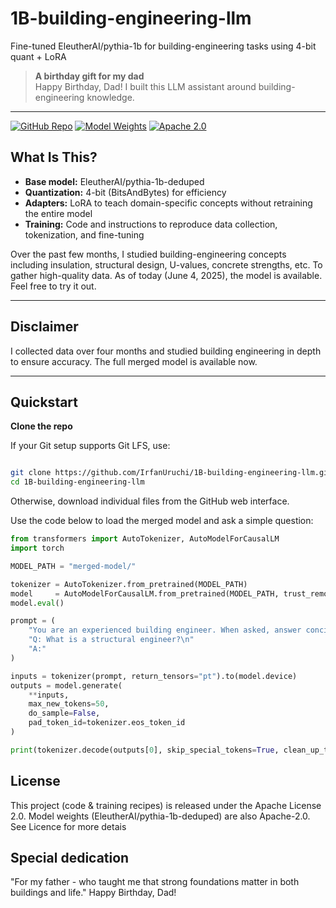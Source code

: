 # 1B-building-engineering-llm
Fine-tuned EleutherAI/pythia-1b for building-engineering tasks using 4-bit quant + LoRA

> **A birthday gift for my dad**  
> Happy Birthday, Dad! I built this LLM assistant around building-engineering knowledge.

---

[![GitHub Repo](https://img.shields.io/badge/GitHub-Repo-181717?style=for-the-badge&logo=github)](https://github.com/IrfanUruchi/1B-building-engineering-llm)
[![Model Weights](https://img.shields.io/badge/🤗-Model_Weights-FFD21F?style=for-the-badge)](https://huggingface.co/Irfanuruchi/1B-building-engineering-llm)
[![Apache 2.0](https://img.shields.io/badge/License-Apache_2.0-blue.svg?style=for-the-badge)](https://opensource.org/licenses/Apache-2.0)



## What Is This?

- **Base model:** EleutherAI/pythia-1b-deduped  
- **Quantization:** 4-bit (BitsAndBytes) for efficiency  
- **Adapters:** LoRA to teach domain-specific concepts without retraining the entire model 
- **Training:** Code and instructions to reproduce data collection, tokenization, and fine-tuning

Over the past few months, I studied building-engineering concepts including insulation, structural design, U-values, concrete strengths, etc. To gather high-quality data. As of today (June 4, 2025), the model is available.  Feel free to try it out.

---

## Disclaimer 

I collected data over four months and studied building engineering in depth to ensure accuracy. The full merged model is available now.

---

## Quickstart

**Clone the repo**

 If your Git setup supports Git LFS, use:

```bash

git clone https://github.com/IrfanUruchi/1B-building-engineering-llm.git
cd 1B-building-engineering-llm
```

Otherwise, download individual files from the GitHub web interface.

Use the code below to load the merged model and ask a simple question:

```python
from transformers import AutoTokenizer, AutoModelForCausalLM
import torch

MODEL_PATH = "merged-model/"  

tokenizer = AutoTokenizer.from_pretrained(MODEL_PATH)
model     = AutoModelForCausalLM.from_pretrained(MODEL_PATH, trust_remote_code=True)
model.eval()

prompt = (
    "You are an experienced building engineer. When asked, answer concisely in plain English.\n\n"
    "Q: What is a structural engineer?\n"
    "A:"
)

inputs = tokenizer(prompt, return_tensors="pt").to(model.device)
outputs = model.generate(
    **inputs,
    max_new_tokens=50,
    do_sample=False,
    pad_token_id=tokenizer.eos_token_id
)

print(tokenizer.decode(outputs[0], skip_special_tokens=True, clean_up_tokenization_spaces=True))
```

## License

This project (code & training recipes) is released under the Apache License 2.0.
Model weights (EleutherAI/pythia-1b-deduped) are also Apache-2.0. See Licence for more detais


## Special dedication

"For my father - who taught me that strong foundations matter in both buildings and life."
Happy Birthday, Dad!
